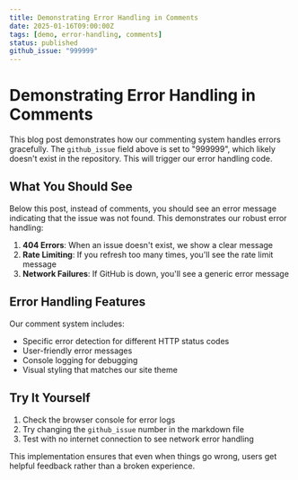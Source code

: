 ```yaml
---
title: Demonstrating Error Handling in Comments
date: 2025-01-16T09:00:00Z
tags: [demo, error-handling, comments]
status: published
github_issue: "999999"
---
```


# Demonstrating Error Handling in Comments

This blog post demonstrates how our commenting system handles errors gracefully. The `github_issue` field above is set to "999999", which likely doesn't exist in the repository. This will trigger our error handling code.

## What You Should See

Below this post, instead of comments, you should see an error message indicating that the issue was not found. This demonstrates our robust error handling:

1. **404 Errors**: When an issue doesn't exist, we show a clear message
2. **Rate Limiting**: If you refresh too many times, you'll see the rate limit message
3. **Network Failures**: If GitHub is down, you'll see a generic error message

## Error Handling Features

Our comment system includes:

- Specific error detection for different HTTP status codes
- User-friendly error messages
- Console logging for debugging
- Visual styling that matches our site theme

## Try It Yourself

1. Check the browser console for error logs
2. Try changing the `github_issue` number in the markdown file
3. Test with no internet connection to see network error handling

This implementation ensures that even when things go wrong, users get helpful feedback rather than a broken experience.